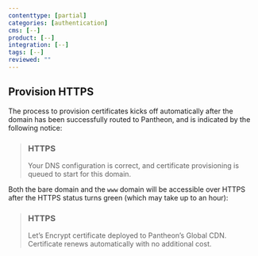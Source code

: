 ```yaml
---
contenttype: [partial]
categories: [authentication]
cms: [--]
product: [--]
integration: [--]
tags: [--]
reviewed: ""
---
```


## Provision HTTPS

The process to provision certificates kicks off automatically after the domain has been successfully routed to Pantheon, and is indicated by the following notice:

<blockquote class="block-info">

### HTTPS

<span class="glyphicons glyphicons-history text-info"></span> Your DNS configuration is correct, and certificate provisioning is queued to start for this domain.

</blockquote>

Both the bare domain and the `www` domain will be accessible over HTTPS after the HTTPS status turns green (which may take up to an hour):

<blockquote class="block-success">

### HTTPS

<span class="glyphicons glyphicons-ok text-success"></span> Let’s Encrypt certificate deployed to Pantheon’s Global CDN. Certificate renews automatically with no additional cost.

</blockquote>
